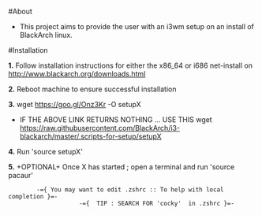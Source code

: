 #About

- This project aims to provide the user with an i3wm setup on an install of BlackArch linux.



#Installation

**1.** Follow installation instructions for either the x86_64 or i686 net-install on http://www.blackarch.org/downloads.html

**2.** Reboot machine to ensure successful installation

**3.** wget https://goo.gl/Onz3Kr -O setupX 


- IF THE ABOVE LINK RETURNS NOTHING	... USE THIS
	wget https://raw.githubusercontent.com/BlackArch/i3-blackarch/master/.scripts-for-setup/setupX

**4.** Run 'source setupX'
	
**5.** +OPTIONAL+    Once X has started ; open a terminal and run 'source pacaur'
		
			-={ You may want to edit .zshrc :: To help with local completion }=- 
						-={  TIP : SEARCH FOR 'cocky'  in .zshrc }=-
